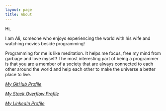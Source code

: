```yaml
---
layout: page
title: About
---
```

Hi,

I am Ali, someone who enjoys experiencing the world with his wife and watching movies beside programming! 
 
Programming for me is like meditation. It helps me focus, free my mind from garbage and love myself! The most interesting part of being a programmer is that you are a member of a society that are always connected to each other around the world and help each other to make the universe a better place to live.

[_My GitHub Profile_](https://github.com/alisabzevari)

[_My Stack Overflow Profile_](http://stackoverflow.com/users/692422/alisabzevari)

[_My LinkedIn Profile_](https://www.linkedin.com/in/sabzevari)